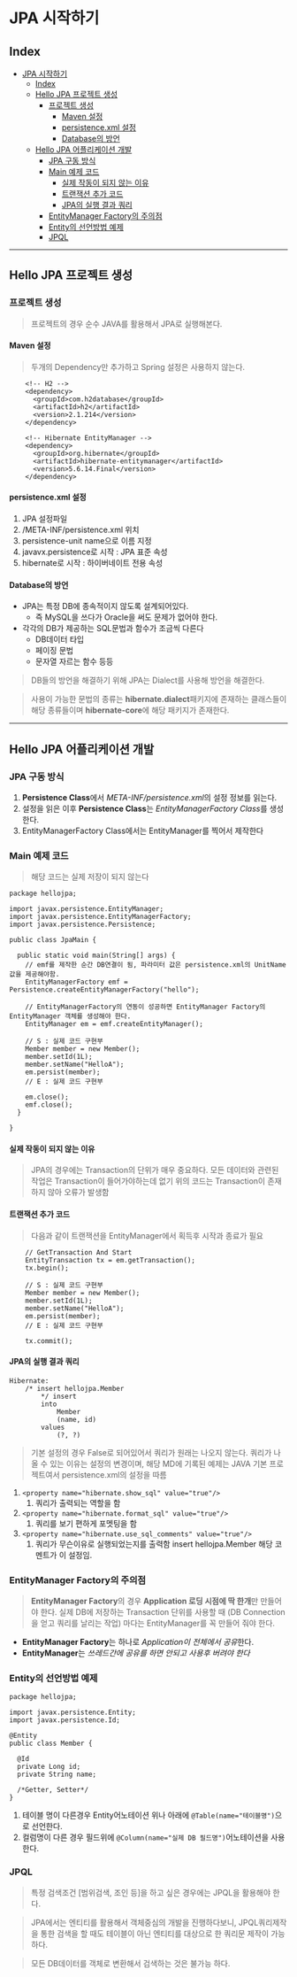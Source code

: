 # JPA 시작하기

## Index

- [JPA 시작하기](#jpa-시작하기)
  - [Index](#index)
  - [Hello JPA 프로젝트 생성](#hello-jpa-프로젝트-생성)
    - [프로젝트 생성](#프로젝트-생성)
      - [Maven 설정](#maven-설정)
      - [persistence.xml 설정](#persistencexml-설정)
      - [Database의 방언](#database의-방언)
  - [Hello JPA 어플리케이션 개발](#hello-jpa-어플리케이션-개발)
    - [JPA 구동 방식](#jpa-구동-방식)
    - [Main 예제 코드](#main-예제-코드)
      - [실제 작동이 되지 않는 이유](#실제-작동이-되지-않는-이유)
      - [트랜잭션 추가 코드](#트랜잭션-추가-코드)
      - [JPA의 실행 결과 쿼리](#jpa의-실행-결과-쿼리)
    - [EntityManager Factory의 주의점](#entitymanager-factory의-주의점)
    - [Entity의 선언방법 예제](#entity의-선언방법-예제)
    - [JPQL](#jpql)

---

## Hello JPA 프로젝트 생성

### 프로젝트 생성

> 프로젝트의 경우 순수 JAVA를 활용해서 JPA로 실행해본다.

#### Maven 설정

> 두개의 Dependency만 추가하고 Spring 설정은 사용하지 않는다.

```
    <!-- H2 -->
    <dependency>
      <groupId>com.h2database</groupId>
      <artifactId>h2</artifactId>
      <version>2.1.214</version>
    </dependency>

    <!-- Hibernate EntityManager -->
    <dependency>
      <groupId>org.hibernate</groupId>
      <artifactId>hibernate-entitymanager</artifactId>
      <version>5.6.14.Final</version>
    </dependency>
```

#### persistence.xml 설정

1. JPA 설정파일
2. /META-INF/persistence.xml 위치
3. persistence-unit name으로 이름 지정
4. javavx.persistence로 시작 : JPA 표준 속성
5. hibernate로 시작 : 하이버네이트 전용 속성

#### Database의 방언

- JPA는 특정 DB에 종속적이지 않도록 설계되어있다.
  - 즉 MySQL을 쓰다가 Oracle을 써도 문제가 없어야 한다.
- 각각의 DB가 제공하는 SQL문법과 함수가 조금씩 다른다
  - DB데이터 타입
  - 페이징 문법
  - 문자열 자르는 함수 등등

> DB들의 방언을 해결하기 위해 JPA는 Dialect를 사용해 방언을 해결한다.

> 사용이 가능한 문법의 종류는 **hibernate.dialect**패키지에 존재하는 클래스들이 해당 종류들이며 **hibernate-core**에 해당 패키지가 존재한다.

---

## Hello JPA 어플리케이션 개발

### JPA 구동 방식

1.  **Persistence Class**에서 *META-INF/persistence.xml*의 설정 정보를 읽는다.
2.  설정을 읽은 이후 **Persistence Class**는 *EntityManagerFactory Class*를 생성한다.
3.  EntityManagerFactory Class에서는 EntityManager를 찍어서 제작한다

### Main 예제 코드

> 해당 코드는 실제 저장이 되지 않는다

```
package hellojpa;

import javax.persistence.EntityManager;
import javax.persistence.EntityManagerFactory;
import javax.persistence.Persistence;

public class JpaMain {

  public static void main(String[] args) {
    // emf를 제작한 순간 DB연결이 됨, 파라미터 값은 persistence.xml의 UnitName값을 제공해야함.
    EntityManagerFactory emf = Persistence.createEntityManagerFactory("hello");

    // EntityManagerFactory의 연동이 성공하면 EntityManager Factory의 EntityManager 객체를 생성해야 한다.
    EntityManager em = emf.createEntityManager();

    // S : 실제 코드 구현부
    Member member = new Member();
    member.setId(1L);
    member.setName("HelloA");
    em.persist(member);
    // E : 실제 코드 구현부

    em.close();
    emf.close();
  }

}
```

#### 실제 작동이 되지 않는 이유

> JPA의 경우에는 Transaction의 단위가 매우 중요하다. 모든 데이터와 관련된 작업은 Transaction이 들어가야하는데 없기 위의 코드는 Transaction이 존재하지 않아 오류가 발생함

#### 트랜잭션 추가 코드

> 다음과 같이 트랜잭션을 EntityManager에서 획득후 시작과 종료가 필요

```
    // GetTransaction And Start
    EntityTransaction tx = em.getTransaction();
    tx.begin();

    // S : 실제 코드 구현부
    Member member = new Member();
    member.setId(1L);
    member.setName("HelloA");
    em.persist(member);
    // E : 실제 코드 구현부

    tx.commit();
```

#### JPA의 실행 결과 쿼리

```
Hibernate:
    /* insert hellojpa.Member
        */ insert
        into
            Member
            (name, id)
        values
            (?, ?)
```

> 기본 설정의 경우 False로 되어있어서 쿼리가 원래는 나오지 않는다. 쿼리가 나올 수 있는 이유는 설정의 변경이며, 해당 MD에 기록된 예제는 JAVA 기본 프로젝트여서 persistence.xml의 설정을 따름

1. `<property name="hibernate.show_sql" value="true"/>`
   1. 쿼리가 출력되는 역할을 함
2. `<property name="hibernate.format_sql" value="true"/>`
   1. 쿼리를 보기 편하게 포멧팅을 함
3. `<property name="hibernate.use_sql_comments" value="true"/>`
   1. 쿼리가 무슨이유로 실행되었는지를 출력함 insert hellojpa.Member 해당 코멘트가 이 설정임.

### EntityManager Factory의 주의점

> **EntityManager Factory**의 경우 **Application 로딩 시점에 딱 한개**만 만들어야 한다.
> 실제 DB에 저장하는 Transaction 단위를 사용할 때 (DB Connection을 얻고 쿼리를 날리는 작업) 마다는 EntityManager를 꼭 만들어 줘야 한다.

- **EntityManager Factory**는 하나로 *Application이 전체에서 공유*한다.
- **EntityManager**는 _쓰레드간에 공유를 하면 안되고 사용후 버려야 한다_

### Entity의 선언방법 예제

```
package hellojpa;

import javax.persistence.Entity;
import javax.persistence.Id;

@Entity
public class Member {

  @Id
  private Long id;
  private String name;

  /*Getter, Setter*/
}
```

1. 테이블 명이 다른경우 Entity어노테이션 위나 아래에 `@Table(name="테이블명")`으로 선언한다.
2. 컬럼명이 다른 경우 필드위에 `@Column(name="실제 DB 필드명")`어노테이션을 사용한다.

### JPQL

> 특정 검색조건 [범위검색, 조인 등]을 하고 싶은 경우에는 JPQL을 활용해야 한다.

> JPA에서는 엔티티를 활용해서 객체중심의 개발을 진행하다보니, JPQL쿼리제작을 통한 검색을 할 때도 테이블이 아닌 엔티티를 대상으로 한 쿼리문 제작이 가능하다.

> 모든 DB데이터를 객체로 변환해서 검색하는 것은 불가능 하다.
